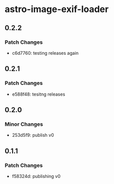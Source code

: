 # astro-image-exif-loader

## 0.2.2

### Patch Changes

- c6d7760: testing releases again

## 0.2.1

### Patch Changes

- e588f48: tesitng releases

## 0.2.0

### Minor Changes

- 253d5f9: publish v0

## 0.1.1

### Patch Changes

- f58324d: publishing v0
